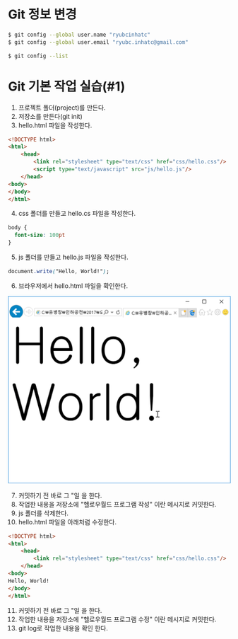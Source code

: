 # Git 정보 변경
```bash
$ git config --global user.name "ryubcinhatc"
$ git config --global user.email "ryubc.inhatc@gmail.com"
```

```bash
$ git config --list
```

# Git 기본 작업 실습(#1)
1. 프로젝트 폴더(project)를 만든다.
2. 저장소를 만든다(git init)
3. hello.html 파일을 작성한다.
```html
<!DOCTYPE html>
<html>
	<head>
		<link rel="stylesheet" type="text/css" href="css/hello.css"/>
		<script type="text/javascript" src="js/hello.js"/>
	</head>
<body>             
</body>
</html>
```
4. css 폴더를 만들고 hello.cs 파일을 작성한다.
```css
body {
  font-size: 100pt
}
```

5. js 폴더를 만들고 hello.js 파일을 작성한다.
```css
document.write("Hello, World!");
```

6. 브라우저에서 hello.html 파일을 확인한다.

<img src="images/training-hello.png">

7. 커밋하기 전 바로 그 "일 을 한다.
8. 작업한 내용을 저장소에 "헬로우월드 프로그램 작성" 이란 메시지로 커밋한다.
9. js 폴더를 삭제한다.
10. hello.html 파일을 아래처럼 수정한다.
```html
<!DOCTYPE html>
<html>
	<head>
		<link rel="stylesheet" type="text/css" href="css/hello.css"/>
	</head>
<body>
Hello, World!
</body>
</html>
```
11. 커밋하기 전 바로 그 "일 을 한다.
12. 작업한 내용을 저장소에 "헬로우월드 프로그램 수정" 이란 메시지로 커밋한다.
13. git log로 작업한 내용을 확인 한다.
